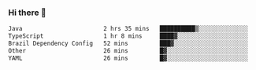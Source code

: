 ### Hi there 👋

<!--START_SECTION:waka-->

```txt
Java                       2 hrs 35 mins   ██████████▒░░░░░░░░░░░░░░   41.97 %
TypeScript                 1 hr 8 mins     ████▓░░░░░░░░░░░░░░░░░░░░   18.41 %
Brazil Dependency Config   52 mins         ███▓░░░░░░░░░░░░░░░░░░░░░   14.09 %
Other                      26 mins         █▓░░░░░░░░░░░░░░░░░░░░░░░   07.23 %
YAML                       26 mins         █▓░░░░░░░░░░░░░░░░░░░░░░░   07.13 %
```

<!--END_SECTION:waka-->

<!--
**jerry-shao/jerry-shao** is a ✨ _special_ ✨ repository because its `README.md` (this file) appears on your GitHub profile.

Here are some ideas to get you started:

- 🔭 I’m currently working on ...
- 🌱 I’m currently learning ...
- 👯 I’m looking to collaborate on ...
- 🤔 I’m looking for help with ...
- 💬 Ask me about ...
- 📫 How to reach me: ...
- 😄 Pronouns: ...
- ⚡ Fun fact: ...
-->
